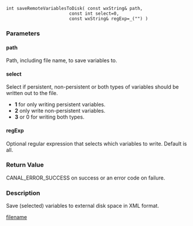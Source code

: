


```clike
int saveRemoteVariablesToDisk( const wxString& path, 
                        const int select=0, 
                        const wxString& regExp=_("") )
```

### Parameters

#### path
Path, including file name, to save variables to.

#### select
Select if persistent, non-persistent or both types of variables should be written out to the file.

- **1** for only writing persistent variables. 
- **2** only write non-persistent variables. 
- **3** or 0 for writing both types.

#### regExp
Optional regular expression that selects which variables to write. Default is all.

### Return Value
CANAL_ERROR_SUCCESS on success or an error code on failure. 

### Description
Save (selected) variables to external disk space in XML format. 



[filename](./bottom_copyright.md ':include')